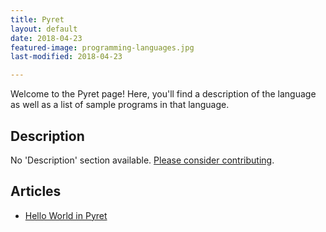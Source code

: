 ```yaml
---
title: Pyret
layout: default
date: 2018-04-23
featured-image: programming-languages.jpg
last-modified: 2018-04-23

---
```


Welcome to the Pyret page! Here, you'll find a description of the language as well as a list of sample programs in that language.

## Description

No 'Description' section available. [Please consider contributing](https://github.com/TheRenegadeCoder/sample-programs-website).

## Articles

- [Hello World in Pyret](https://sampleprograms.io/projects/hello-world/pyret)